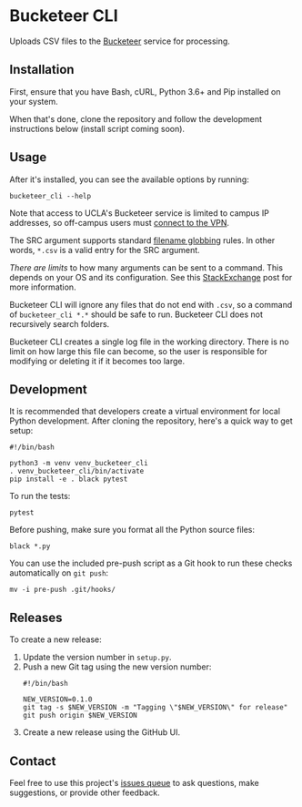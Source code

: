 # Bucketeer CLI

Uploads CSV files to the [Bucketeer](https://github.com/UCLALibrary/bucketeer) service for processing.

## Installation

First, ensure that you have Bash, cURL, Python 3.6+ and Pip installed on your system.

When that's done, clone the repository and follow the development instructions below (install script coming soon).

## Usage

After it's installed, you can see the available options by running:

    bucketeer_cli --help

Note that access to UCLA's Bucketeer service is limited to campus IP addresses, so off-campus users must [connect to the VPN](https://www.it.ucla.edu/it-support-center/services/virtual-private-network-vpn-clients).

The SRC argument supports standard [filename globbing](https://en.wikipedia.org/wiki/Glob_(programming)) rules. In other words, `*.csv` is a valid entry for the SRC argument.

*There are limits* to how many arguments can be sent to a command. This depends on your OS and its configuration. See this [StackExchange](https://unix.stackexchange.com/questions/110282/cp-max-source-files-number-arguments-for-copy-utility) post for more information.

Bucketeer CLI will ignore any files that do not end with `.csv`, so a command of `bucketeer_cli *.*` should be safe to run. Bucketeer CLI does not recursively search folders.

Bucketeer CLI creates a single log file in the working directory. There is no limit on how large this file can become, so the user is responsible for modifying or deleting it if it becomes too large.

## Development

It is recommended that developers create a virtual environment for local Python development. After cloning the repository, here's a quick way to get setup:

    #!/bin/bash

    python3 -m venv venv_bucketeer_cli
    . venv_bucketeer_cli/bin/activate
    pip install -e . black pytest

To run the tests:

    pytest

Before pushing, make sure you format all the Python source files:

    black *.py

You can use the included pre-push script as a Git hook to run these checks automatically on `git push`:

    mv -i pre-push .git/hooks/

## Releases

To create a new release:

1. Update the version number in `setup.py`.
1. Push a new Git tag using the new version number:
    ```
    #!/bin/bash

    NEW_VERSION=0.1.0
    git tag -s $NEW_VERSION -m "Tagging \"$NEW_VERSION\" for release"
    git push origin $NEW_VERSION
    ```
1. Create a new release using the GitHub UI.

## Contact

Feel free to use this project's [issues queue](https://github.com/uclalibrary/bucketeer-cli/issues) to ask questions, make suggestions, or provide other feedback.
